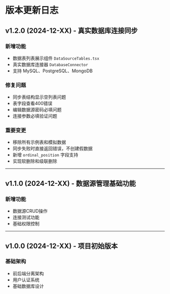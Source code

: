 # 版本更新日志

## v1.2.0 (2024-12-XX) - 真实数据库连接同步

### 新增功能
- 数据表列表展示组件 `DataSourceTables.tsx`
- 真实数据库连接器 `DatabaseConnector`
- 支持 MySQL、PostgreSQL、MongoDB

### 修复问题
- 同步表结构显示空列表问题
- 表字段查看400错误
- 编辑数据源密码必填问题
- 连接参数必填验证问题

### 重要变更
- 移除所有示例表和模拟数据
- 同步失败时直接返回错误，不创建假数据
- 新增 `ordinal_position` 字段支持
- 实现软删除和级联删除

---

## v1.1.0 (2024-12-XX) - 数据源管理基础功能

### 新增功能
- 数据源CRUD操作
- 连接测试功能
- 基础权限控制

---

## v1.0.0 (2024-12-XX) - 项目初始版本

### 基础架构
- 前后端分离架构
- 用户认证系统
- 基础数据库设计

